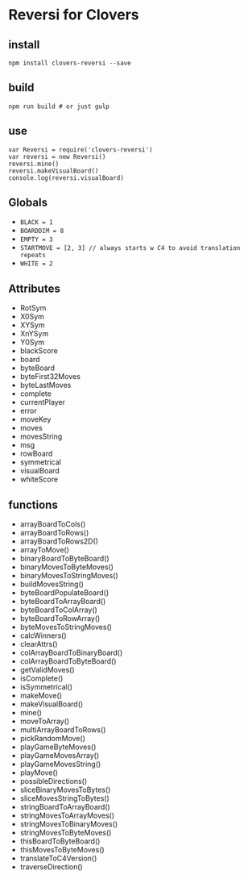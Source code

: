 # Reversi for Clovers

## install

```
npm install clovers-reversi --save
```

## build

```
npm run build # or just gulp
```

## use

```
var Reversi = require('clovers-reversi')
var reversi = new Reversi()
reversi.mine()
reversi.makeVisualBoard()
console.log(reversi.visualBoard)
```

## Globals

- `BLACK = 1`
- `BOARDDIM = 8`
- `EMPTY = 3`
- `STARTMOVE = [2, 3] // always starts w C4 to avoid translation repeats`
- `WHITE = 2`

## Attributes

- RotSym
- X0Sym
- XYSym
- XnYSym
- Y0Sym
- blackScore
- board
- byteBoard
- byteFirst32Moves
- byteLastMoves
- complete
- currentPlayer
- error
- moveKey
- moves
- movesString
- msg
- rowBoard
- symmetrical
- visualBoard
- whiteScore

## functions

- arrayBoardToCols()
- arrayBoardToRows()
- arrayBoardToRows2D()
- arrayToMove()
- binaryBoardToByteBoard()
- binaryMovesToByteMoves()
- binaryMovesToStringMoves()
- buildMovesString()
- byteBoardPopulateBoard()
- byteBoardToArrayBoard()
- byteBoardToColArray()
- byteBoardToRowArray()
- byteMovesToStringMoves()
- calcWinners()
- clearAttrs()
- colArrayBoardToBinaryBoard()
- colArrayBoardToByteBoard()
- getValidMoves()
- isComplete()
- isSymmetrical()
- makeMove()
- makeVisualBoard()
- mine()
- moveToArray()
- multiArrayBoardToRows()
- pickRandomMove()
- playGameByteMoves()
- playGameMovesArray()
- playGameMovesString()
- playMove()
- possibleDirections()
- sliceBinaryMovesToBytes()
- sliceMovesStringToBytes()
- stringBoardToArrayBoard()
- stringMovesToArrayMoves()
- stringMovesToBinaryMoves()
- stringMovesToByteMoves()
- thisBoardToByteBoard()
- thisMovesToByteMoves()
- translateToC4Version()
- traverseDirection()
